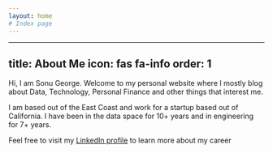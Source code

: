 ```yaml
---
layout: home
# Index page
---
```

---
title: About Me
icon: fas fa-info
order: 1
---

Hi, I am Sonu George. Welcome to my personal website where I mostly blog
about Data, Technology, Personal Finance and other things that interest me.

I am based out of the East Coast and work for a startup based out of California. I have been in the data space for 10+ years and in engineering for 7+ years. 

Feel free to visit my [LinkedIn profile](https://www.linkedin.com/in/sonugeorge) to
learn more about my career

